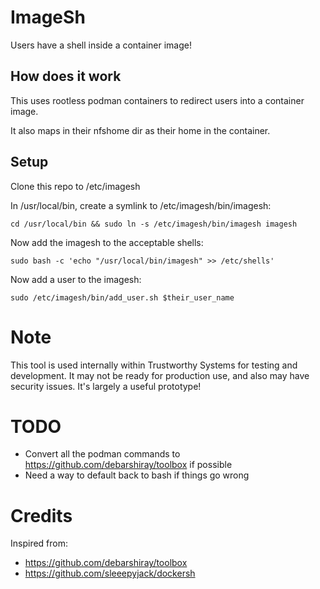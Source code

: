 # ImageSh

Users have a shell inside a container image!

## How does it work

This uses rootless podman containers to redirect users into a container image.

It also maps in their nfshome dir as their home in the container.

## Setup

Clone this repo to /etc/imagesh

In /usr/local/bin, create a symlink to /etc/imagesh/bin/imagesh:

    cd /usr/local/bin && sudo ln -s /etc/imagesh/bin/imagesh imagesh

Now add the imagesh to the acceptable shells:

    sudo bash -c 'echo "/usr/local/bin/imagesh" >> /etc/shells'

Now add a user to the imagesh:

    sudo /etc/imagesh/bin/add_user.sh $their_user_name


# Note

This tool is used internally within Trustworthy Systems for testing and development. It may not be ready for production use, and also may have security issues. It's largely a useful prototype!

# TODO

- Convert all the podman commands to https://github.com/debarshiray/toolbox if possible
- Need a way to default back to bash if things go wrong 

# Credits

Inspired from:

- https://github.com/debarshiray/toolbox
- https://github.com/sleeepyjack/dockersh
